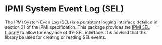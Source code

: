 # IPMI System Event Log (SEL)

The IPMI System Even Log (SEL) is a persistent logging interface detailed in section
31 of the IPMI specification. This package provides the [IPMI SEL Library](../Include/Library/IpmiSelLib.h)
to allow for easy use of the SEL interface. It is advised that this library be
used for creating or reading SEL events.
